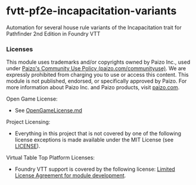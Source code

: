 # fvtt-pf2e-incapacitation-variants
Automation for several house rule variants of the Incapacitation trait for Pathfinder 2nd Edition in Foundry VTT

### Licenses

This module uses trademarks and/or copyrights owned by Paizo Inc., used
under [Paizo's Community Use Policy (paizo.com/communityuse)](https://paizo.com/communityuse). We are expressly prohibited from
charging you to use or access this content. This module is not published, endorsed, or specifically approved by Paizo.
For more information about Paizo Inc. and Paizo products, visit [paizo.com](https://paizo.com).

Open Game License:

* See [OpenGameLicense.md](OpenGameLicense.md)

Project Licensing:

* Everything in this project that is not covered by one of the following license exceptions is made available under the
  MIT License (see [LICENSE](LICENSE)).

Virtual Table Top Platform Licenses:

* Foundry VTT support is covered by the following
  license: [Limited License Agreement for module development](https://foundryvtt.com/article/license/).
